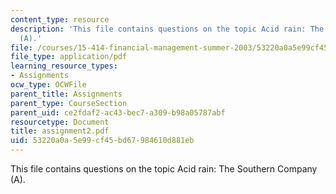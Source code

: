 ```yaml
---
content_type: resource
description: 'This file contains questions on the topic Acid rain: The Southern Company
  (A).'
file: /courses/15-414-financial-management-summer-2003/53220a0a5e99cf45bd67984610d881eb_assignment2.pdf
file_type: application/pdf
learning_resource_types:
- Assignments
ocw_type: OCWFile
parent_title: Assignments
parent_type: CourseSection
parent_uid: ce2fdaf2-ac43-bec7-a309-b98a05787abf
resourcetype: Document
title: assignment2.pdf
uid: 53220a0a-5e99-cf45-bd67-984610d881eb
---
```

This file contains questions on the topic Acid rain: The Southern Company (A).

